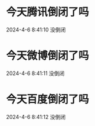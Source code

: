 # 今天腾讯倒闭了吗

2024-4-6 8:41:10 没倒闭

# 今天微博倒闭了吗

2024-4-6 8:41:11 没倒闭

# 今天百度倒闭了吗

2024-4-6 8:41:12 没倒闭

